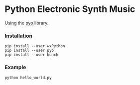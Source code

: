# Python Electronic Synth Music

Using the [pyo](https://github.com/belangeo/pyo) library.

### Installation
```
pip install --user wxPython
pip install --user pyo
pip install --user bunch
```

### Example
```
python hello_world.py
```
